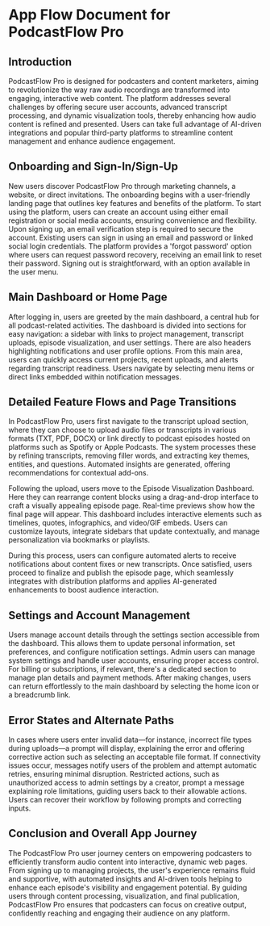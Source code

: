 # App Flow Document for PodcastFlow Pro

## Introduction

PodcastFlow Pro is designed for podcasters and content marketers, aiming to revolutionize the way raw audio recordings are transformed into engaging, interactive web content. The platform addresses several challenges by offering secure user accounts, advanced transcript processing, and dynamic visualization tools, thereby enhancing how audio content is refined and presented. Users can take full advantage of AI-driven integrations and popular third-party platforms to streamline content management and enhance audience engagement.

## Onboarding and Sign-In/Sign-Up

New users discover PodcastFlow Pro through marketing channels, a website, or direct invitations. The onboarding begins with a user-friendly landing page that outlines key features and benefits of the platform. To start using the platform, users can create an account using either email registration or social media accounts, ensuring convenience and flexibility. Upon signing up, an email verification step is required to secure the account. Existing users can sign in using an email and password or linked social login credentials. The platform provides a 'forgot password' option where users can request password recovery, receiving an email link to reset their password. Signing out is straightforward, with an option available in the user menu.

## Main Dashboard or Home Page

After logging in, users are greeted by the main dashboard, a central hub for all podcast-related activities. The dashboard is divided into sections for easy navigation: a sidebar with links to project management, transcript uploads, episode visualization, and user settings. There are also headers highlighting notifications and user profile options. From this main area, users can quickly access current projects, recent uploads, and alerts regarding transcript readiness. Users navigate by selecting menu items or direct links embedded within notification messages.

## Detailed Feature Flows and Page Transitions

In PodcastFlow Pro, users first navigate to the transcript upload section, where they can choose to upload audio files or transcripts in various formats (TXT, PDF, DOCX) or link directly to podcast episodes hosted on platforms such as Spotify or Apple Podcasts. The system processes these by refining transcripts, removing filler words, and extracting key themes, entities, and questions. Automated insights are generated, offering recommendations for contextual add-ons.

Following the upload, users move to the Episode Visualization Dashboard. Here they can rearrange content blocks using a drag-and-drop interface to craft a visually appealing episode page. Real-time previews show how the final page will appear. This dashboard includes interactive elements such as timelines, quotes, infographics, and video/GIF embeds. Users can customize layouts, integrate sidebars that update contextually, and manage personalization via bookmarks or playlists.

During this process, users can configure automated alerts to receive notifications about content fixes or new transcripts. Once satisfied, users proceed to finalize and publish the episode page, which seamlessly integrates with distribution platforms and applies AI-generated enhancements to boost audience interaction.

## Settings and Account Management

Users manage account details through the settings section accessible from the dashboard. This allows them to update personal information, set preferences, and configure notification settings. Admin users can manage system settings and handle user accounts, ensuring proper access control. For billing or subscriptions, if relevant, there's a dedicated section to manage plan details and payment methods. After making changes, users can return effortlessly to the main dashboard by selecting the home icon or a breadcrumb link.

## Error States and Alternate Paths

In cases where users enter invalid data—for instance, incorrect file types during uploads—a prompt will display, explaining the error and offering corrective action such as selecting an acceptable file format. If connectivity issues occur, messages notify users of the problem and attempt automatic retries, ensuring minimal disruption. Restricted actions, such as unauthorized access to admin settings by a creator, prompt a message explaining role limitations, guiding users back to their allowable actions. Users can recover their workflow by following prompts and correcting inputs.

## Conclusion and Overall App Journey

The PodcastFlow Pro user journey centers on empowering podcasters to efficiently transform audio content into interactive, dynamic web pages. From signing up to managing projects, the user's experience remains fluid and supportive, with automated insights and AI-driven tools helping to enhance each episode's visibility and engagement potential. By guiding users through content processing, visualization, and final publication, PodcastFlow Pro ensures that podcasters can focus on creative output, confidently reaching and engaging their audience on any platform.
